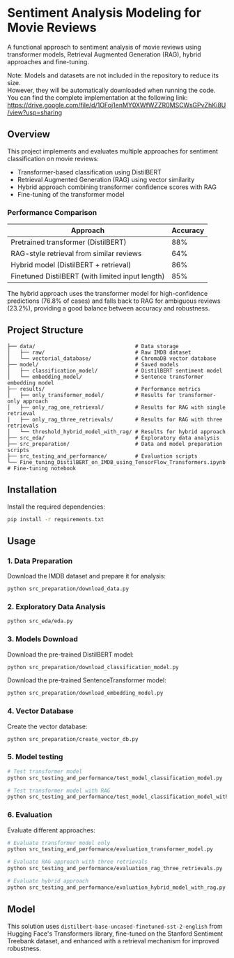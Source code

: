 # Sentiment Analysis Modeling for Movie Reviews

A functional approach to sentiment analysis of movie reviews using transformer models, Retrieval Augmented Generation (RAG), hybrid approaches and fine-tuning.

Note: Models and datasets are not included in the repository to reduce its size.  
However, they will be automatically downloaded when running the code.  
You can find the complete implementation at the following link:
https://drive.google.com/file/d/1OFoj1enMY0XWfWZZR0MSCWsGPvZhKi8U/view?usp=sharing

## Overview

This project implements and evaluates multiple approaches for sentiment classification on movie reviews:

- Transformer-based classification using DistilBERT
- Retrieval Augmented Generation (RAG) using vector similarity
- Hybrid approach combining transformer confidence scores with RAG
- Fine-tuning of the transformer model

### Performance Comparison

| Approach                                         | Accuracy |
|--------------------------------------------------|----------|
| Pretrained transformer (DistilBERT)              | 88%      |
| RAG-style retrieval from similar reviews         | 64%      |
| Hybrid model (DistilBERT + retrieval)            | 86%      |
| Finetuned DistilBERT (with limited input length) | 85%      |

The hybrid approach uses the transformer model for high-confidence predictions (76.8% of cases) and falls back to RAG for ambiguous reviews (23.2%), providing a good balance between accuracy and robustness.

## Project Structure

```
├── data/                                # Data storage
│   ├── raw/                             # Raw IMDB dataset
│   └── vectorial_database/              # ChromaDB vector database
├── model/                               # Saved models
│   ├── classification_model/            # DistilBERT sentiment model
│   └── embedding_model/                 # Sentence transformer embedding model
├── results/                             # Performance metrics
│   ├── only_transformer_model/          # Results for transformer-only approach
│   ├── only_rag_one_retrieval/          # Results for RAG with single retrieval
│   ├── only_rag_three_retrievals/       # Results for RAG with three retrievals
│   └── threshold_hybrid_model_with_rag/ # Results for hybrid approach
├── src_eda/                             # Exploratory data analysis
├── src_preparation/                     # Data and model preparation scripts
├── src_testing_and_performance/         # Evaluation scripts
└── Fine_tuning_DistilBERT_on_IMDB_using_TensorFlow_Transformers.ipynb     # Fine-tuning notebook
```

## Installation

Install the required dependencies:

```bash
pip install -r requirements.txt
```

## Usage

### 1. Data Preparation

Download the IMDB dataset and prepare it for analysis:

```bash
python src_preparation/download_data.py
```

### 2. Exploratory Data Analysis

```bash
python src_eda/eda.py
```

### 3. Models Download

Download the pre-trained DistilBERT model:

```bash
python src_preparation/download_classification_model.py
```

Download the pre-trained SentenceTransformer model:

```bash
python src_preparation/download_embedding_model.py
```

### 4. Vector Database

Create the vector database:

```bash
python src_preparation/create_vector_db.py
```


### 5. Model testing

```bash
# Test transformer model
python src_testing_and_performance/test_model_classification_model.py

# Test transformer model with RAG
python src_testing_and_performance/test_model_classification_model_with_rag.py
```

### 6. Evaluation

Evaluate different approaches:

```bash
# Evaluate transformer model only
python src_testing_and_performance/evaluation_transformer_model.py

# Evaluate RAG approach with three retrievals
python src_testing_and_performance/evaluation_rag_three_retrievals.py

# Evaluate hybrid approach
python src_testing_and_performance/evaluation_hybrid_model_with_rag.py
```

## Model

This solution uses `distilbert-base-uncased-finetuned-sst-2-english` from Hugging Face's Transformers library, fine-tuned on the Stanford Sentiment Treebank dataset, and enhanced with a retrieval mechanism for improved robustness.
